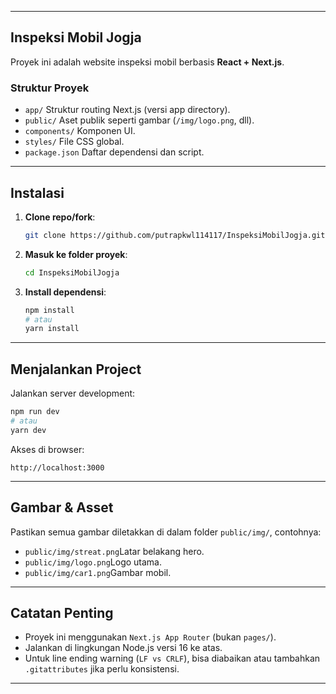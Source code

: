 
---

## Inspeksi Mobil Jogja

Proyek ini adalah website inspeksi mobil berbasis **React + Next.js**.

### Struktur Proyek

- `app/` Struktur routing Next.js (versi app directory).
- `public/` Aset publik seperti gambar (`/img/logo.png`, dll).
- `components/` Komponen UI.
- `styles/` File CSS global.
- `package.json` Daftar dependensi dan script.

---

## Instalasi

1. **Clone repo/fork**:
   ```bash
   git clone https://github.com/putrapkwl114117/InspeksiMobilJogja.git
   ```

2. **Masuk ke folder proyek**:
   ```bash
   cd InspeksiMobilJogja
   ```

3. **Install dependensi**:
   ```bash
   npm install
   # atau
   yarn install
   ```

---

## Menjalankan Project

Jalankan server development:
```bash
npm run dev
# atau
yarn dev
```

Akses di browser:
```
http://localhost:3000
```

---

## Gambar & Asset

Pastikan semua gambar diletakkan di dalam folder `public/img/`, contohnya:
- `public/img/streat.png`Latar belakang hero.
- `public/img/logo.png`Logo utama.
- `public/img/car1.png`Gambar mobil.

---

## Catatan Penting

- Proyek ini menggunakan `Next.js App Router` (bukan `pages/`).
- Jalankan di lingkungan Node.js versi 16 ke atas.
- Untuk line ending warning (`LF vs CRLF`), bisa diabaikan atau tambahkan `.gitattributes` jika perlu konsistensi.

---



